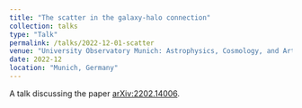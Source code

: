 ```yaml
---
title: "The scatter in the galaxy-halo connection"
collection: talks
type: "Talk"
permalink: /talks/2022-12-01-scatter
venue: "University Observatory Munich: Astrophysics, Cosmology, and Artificial Intelligence group"
date: 2022-12
location: "Munich, Germany"
---
```


A talk discussing the paper	[arXiv:2202.14006](https://arxiv.org/abs/2202.14006).